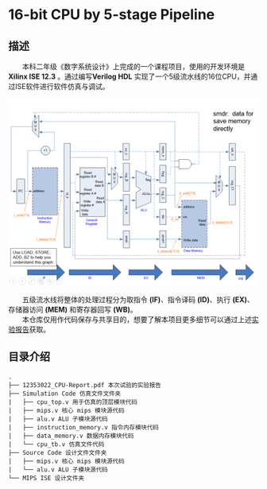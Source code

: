 # 16-bit CPU by 5-stage Pipeline

## 描述
　　本科二年级《数字系统设计》上完成的一个课程项目，使用的开发环境是 **Xilinx ISE 12.3** 。通过编写**Verilog HDL** 实现了一个5级流水线的16位CPU，并通过ISE软件进行软件仿真与调试。
<p align="center"><img src=".readme/block diagram.png" width="800px"></p>

　　五级流水线将整体的处理过程分为取指令 **(IF)**、指令译码 **(ID)**、执行 **(EX)**、存储器访问 **(MEM)** 和寄存器回写 **(WB)**。  
　　本仓库仅用作代码保存与共享目的，想要了解本项目更多细节可以通过上述<a href="/12353022_CPU-Report.pdf">实验报告</a>获取。

## 目录介绍 
    . 
    ├── 12353022_CPU-Report.pdf 本次试验的实验报告  
    ├── Simulation Code 仿真文件文件夹  
	|   ├── cpu_top.v 用于仿真的顶层模块代码  
	|   ├── mips.v 核心 mips 模块源代码  
	|   ├── alu.v ALU 子模块源代码  
	|   ├── instruction_memory.v 指令内存模块代码  
	|   ├── data_memory.v 数据内存模块代码  
	|   └── cpu_tb.v 仿真文件代码  
	├── Source Code 设计文件文件夹  
	|   ├── mips.v 核心 mips 模块源代码  
	|   └── alu.v ALU 子模块源代码  
	└── MIPS ISE 设计文件夹
